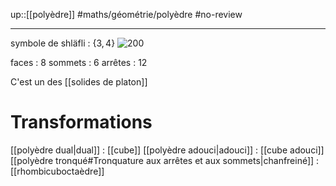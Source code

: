 up::[[polyèdre]]
#maths/géométrie/polyèdre #no-review 

----
symbole de shläfli : $\{3, 4\}$
![200](https://upload.wikimedia.org/wikipedia/commons/thumb/1/14/Octahedron.gif/220px-Octahedron.gif)

faces : 8
sommets : 6
arrêtes : 12

C'est un des [[solides de platon]]

# Transformations
[[polyèdre dual|dual]] : [[cube]]
[[polyèdre adouci|adouci]] : [[cube adouci]]
[[polyèdre tronqué#Tronquature aux arrêtes et aux sommets|chanfreiné]] : [[rhombicuboctaèdre]]


